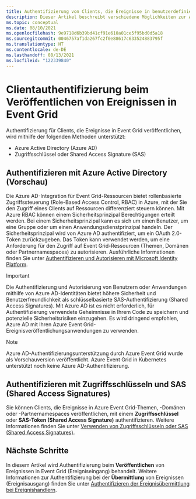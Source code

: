 ```yaml
---
title: Authentifizierung von Clients, die Ereignisse in benutzerdefinierten Event Grid-Themen, -Domänen oder -Partnernamespaces veröffentlichen.
description: Dieser Artikel beschreibt verschiedene Möglichkeiten zur Authentifizierung von Clients, die Ereignisse in benutzerdefinierten Event Grid-Themen, -Domänen oder -Partnernamespaces veröffentlichen.
ms.topic: conceptual
ms.date: 08/10/2021
ms.openlocfilehash: 9e9718d6b39bd41cf91e610a01ce5f95bd0d5a18
ms.sourcegitcommit: 0046757af1da267fc2f0e88617c633524883795f
ms.translationtype: HT
ms.contentlocale: de-DE
ms.lasthandoff: 08/13/2021
ms.locfileid: "122339840"
---
```

# <a name="client-authentication-when-publishing-events-to-event-grid"></a>Clientauthentifizierung beim Veröffentlichen von Ereignissen in Event Grid
Authentifizierung für Clients, die Ereignisse in Event Grid veröffentlichen, wird mithilfe der folgenden Methoden unterstützt:

- Azure Active Directory (Azure AD)
- Zugriffsschlüssel oder Shared Access Signature (SAS)

## <a name="authenticate-using-azure-active-directory-preview"></a>Authentifizieren mit Azure Active Directory (Vorschau)
Die Azure AD-Integration für Event Grid-Ressourcen bietet rollenbasierte Zugriffssteuerung (Role-Based Access Control, RBAC) in Azure, mit der Sie den Zugriff eines Clients auf Ressourcen differenziert steuern können. Mit Azure RBAC können einem Sicherheitsprinzipal Berechtigungen erteilt werden. Bei einem Sicherheitsprinzipal kann es sich um einen Benutzer, um eine Gruppe oder um einen Anwendungsdienstprinzipal handeln. Der Sicherheitsprinzipal wird von Azure AD authentifiziert, um ein OAuth 2.0-Token zurückzugeben. Das Token kann verwendet werden, um eine Anforderung für den Zugriff auf Event Grid-Ressourcen (Themen, Domänen oder Partnernamespaces) zu autorisieren. Ausführliche Informationen finden Sie unter [Authentifizieren und Autorisieren mit Microsoft Identity Platform](authenticate-with-active-directory.md).


> [!IMPORTANT]
> Die Authentifizierung und Autorisierung von Benutzern oder Anwendungen mithilfe von Azure AD-Identitäten bietet höhere Sicherheit und Benutzerfreundlichkeit als schlüsselbasierte SAS-Authentifizierung (Shared Access Signatures). Mit Azure AD ist es nicht erforderlich, für Authentifizierung verwendete Geheimnisse in Ihrem Code zu speichern und potenzielle Sicherheitsrisiken einzugehen. Es wird dringend empfohlen, Azure AD mit Ihren Azure Event Grid-Ereignisveröffentlichungsanwendungen zu verwenden.

> [!NOTE]
> Azure AD-Authentifizierungsunterstützung durch Azure Event Grid wurde als Vorschauversion veröffentlicht. Azure Event Grid in Kubernetes unterstützt noch keine Azure AD-Authentifizierung. 

## <a name="authenticate-using-access-keys-and-shared-access-signatures"></a>Authentifizieren mit Zugriffsschlüsseln und SAS (Shared Access Signatures)
Sie können Clients, die Ereignisse in Azure Event Grid-Themen, -Domänen oder -Partnernamespaces veröffentlichen, mit einem **Zugriffsschlüssel** oder **SAS-Token (Shared Access Signature)** authentifizieren. Weitere Informationen finden Sie unter [Verwenden von Zugriffsschlüsseln oder SAS (Shared Access Signatures)](authenticate-with-access-keys-shared-access-signatures.md). 
   

## <a name="next-steps"></a>Nächste Schritte
In diesem Artikel wird Authentifizierung beim **Veröffentlichen** von Ereignissen in Event Grid (Ereigniseingang) behandelt. Weitere Informationen zur Authentifizierung bei der **Übermittlung** von Ereignissen (Ereignisausgang) finden Sie unter [Authentifizieren der Ereignisübermittlung bei Ereignishandlern](security-authentication.md). 

